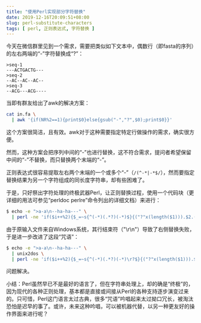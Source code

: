 ```yaml
---
title: "使用Perl实现部分字符替换"
date: 2019-12-16T20:09:51+08:00
slug: perl-substitute-characters
tags: [ perl, 正则表达式, 字符替换 ]
---
```


今天在微信群里见到一个需求，需要把类似如下文本中，偶数行（即fasta的序列）的左右两端的“-”字符替换成“?”：

```
>seq-1
---ACTGACTG---
>seq-2
--AC--AC--AC--
>seq-3
--ACG---ACG----
```

当即有群友给出了awk的解决方案：

```sh
cat in.fa \
  | awk '{if(NR%2==1){print$0}else{gsub("-","?",$0);print$0}}'
```

这个方案很简洁，且有效。awk对于这种需要指定特定行做操作的需求，确实很方便。

然而，这种方案会把序列中间的“-”也进行替换，这不符合需求，提问者希望保留中间的“-”不替换，而只替换两个末端的“-”。

正则表达式很容易提取左右两个末端的一个或多个“-”（`/(^-*|-*$/`），然而要指定替换结果为另一个字符组成的同长度字符串，却有些困难了。

于是，只好祭出字符处理的终极武器Perl，让正则替换过程，使用一个代码块（更详细的用法可参见“perldoc perlre”命令列出的详细文档）来进行：

```sh
$ echo -e ">a-a\n--ha-ha---" \
  | perl -ne 'if($i++%2){$_=~s{^(-*)(.*?)(-*)$}{("?"x(length($1))).$2.("?"x(length($3)))}ex};print'
```

由于原输入文件来自Windows系统，其行结束符（"\r\n"）导致了右侧替换失败，于是进一步改进了这段“咒语”：

```sh
$ echo -e ">a-a\n--ha-ha---" \
  | unix2dos \
  | perl -ne 'if($i++%2){$_=~s{^(-*)(.*?)(-*)\r?$}{("?"x(length($1))).$2.("?"x(length($3)))}ex};print'
```

问题解决。

小结：Perl虽然早已不是最好的语言了，但在字符串处理上，却的确是“终极”的，因为现代的各种正则处理，基本都是直接或间接从Perl的各种支持逐步演变过来的。只可惜，Perl这门语言太过古典，很多“咒语”吟唱起来太过拗口冗长，被淘汰恐怕是迟早的事了。或许，未来这种吟唱，可以被机器代替，以另一种更友好的操作界面来进行呢？
